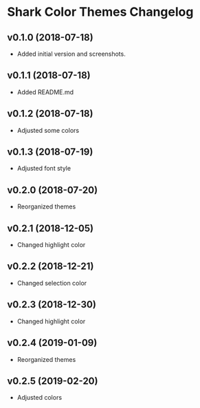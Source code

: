 Shark Color Themes Changelog
====================

v0.1.0 (2018-07-18)
-------------------
- Added initial version and screenshots.


v0.1.1 (2018-07-18)
-------------------
- Added README.md


v0.1.2 (2018-07-18)
-------------------
- Adjusted some colors


v0.1.3 (2018-07-19)
-------------------
- Adjusted font style


v0.2.0 (2018-07-20)
-------------------
- Reorganized themes


v0.2.1 (2018-12-05)
-------------------
- Changed highlight color


v0.2.2 (2018-12-21)
-------------------
- Changed selection color


v0.2.3 (2018-12-30)
-------------------
- Changed highlight color


v0.2.4 (2019-01-09)
-------------------
- Reorganized themes


v0.2.5 (2019-02-20)
-------------------
- Adjusted colors
